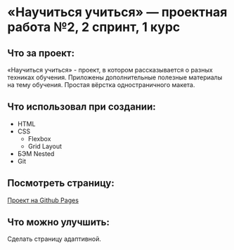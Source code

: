 # «Научиться учиться» — проектная работа №2, 2 спринт, 1 курс

## Что за проект:

«Научиться учиться» - проект, в котором рассказывается о разных техниках обучения. Приложены дополнительные полезные материалы на тему обучения.
Простая вёрстка одностраничного макета.

## Что использовал при создании:

* HTML
* CSS
    * Flexbox
    * Grid Layout
* БЭМ Nested
* Git

## Посмотреть страницу:

[Проект на Github Pages](https://shuraaas.github.io/how-to-learn/index.html)

## Что можно улучшить:

Сделать страницу адаптивной.
